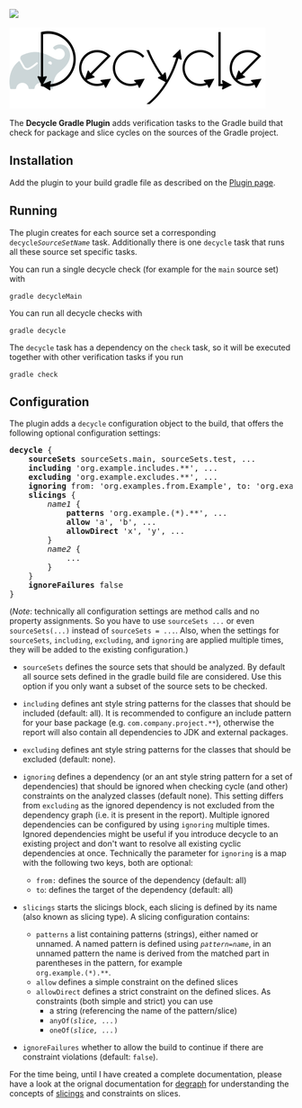 [![](https://img.shields.io/maven-metadata/v?label=Plugin&metadataUrl=https%3A%2F%2Fplugins.gradle.org%2Fm2%2Fde%2Fobqo%2Fdecycle%2Fde.obqo.decycle.gradle.plugin%2Fmaven-metadata.xml)](https://plugins.gradle.org/plugin/de.obqo.decycle)

![decycle](../readme/logo-gradle-plugin.svg?raw=true)

The **Decycle Gradle Plugin** adds verification tasks to the Gradle build that check for package and slice cycles 
on the sources of the Gradle project.

## Installation

Add the plugin to your build gradle file as described on the 
[Plugin page](https://plugins.gradle.org/plugin/de.obqo.decycle).

## Running

The plugin creates for each source set a corresponding <code>decycle<i>SourceSetName</i></code> task.
Additionally there is one `decycle` task that runs all these source set specific tasks.

You can run a single decycle check (for example for the `main` source set) with

```
gradle decycleMain
```

You can run all decycle checks with

```
gradle decycle
```

The `decycle` task has a dependency on the `check` task, so it will be executed together with other verification tasks if you run

```
gradle check
```

## Configuration

The plugin adds a `decycle` configuration object to the build, that offers the following optional configuration settings:

<pre>
<b>decycle</b> {
    <b>sourceSets</b> sourceSets.main, sourceSets.test, ...
    <b>including</b> 'org.example.includes.**', ...
    <b>excluding</b> 'org.example.excludes.**', ...
    <b>ignoring</b> from: 'org.examples.from.Example', to: 'org.examples.to.**'
    <b>slicings</b> {
        <i>name1</i> {
            <b>patterns</b> 'org.example.(*).**', ...
            <b>allow</b> 'a', 'b', ...
            <b>allowDirect</b> 'x', 'y', ...
        }
        <i>name2</i> {
            ...
        }
    }
    <b>ignoreFailures</b> false
}
</pre>

(_Note_: technically all configuration settings are method calls and no property assignments.
So you have to use `sourceSets ...` or even `sourceSets(...)` instead of `sourceSets = ...`.
Also, when the settings for `sourceSets`, `including`, `excluding`, and `ignoring` are applied multiple times,
they will be added to the existing configuration.)

* `sourceSets`
  defines the source sets that should be analyzed.
  By default all source sets defined in the gradle build file are considered.
  Use this option if you only want a subset of the source sets to be checked.

* `including`
  defines ant style string patterns for the classes that should be included (default: all).
  It is recommended to configure an include pattern for your base package (e.g. `com.company.project.**`),
  otherwise the report will also contain all dependencies to JDK and external packages.

* `excluding`
  defines ant style string patterns for the classes that should be excluded (default: none).

* `ignoring`
  defines a dependency (or an ant style string pattern for a set of dependencies) that should be ignored
  when checking cycle (and other) constraints on the analyzed classes (default none).
  This setting differs from `excluding` as the ignored dependency is not excluded from the dependency graph
  (i.e. it is present in the report). Multiple ignored dependencies can be configured by using `ignoring` multiple times. 
  Ignored dependencies might be useful if you introduce decycle to an existing project and don't want to resolve all 
  existing cyclic dependencies at once.
  Technically the parameter for `ignoring` is a map with the following two keys,
  both are optional:
    * `from:` defines the source of the dependency (default: all)
    * `to`: defines the target of the dependency (default: all)

* `slicings`
  starts the slicings block, each slicing
  is defined by its name (also known as slicing type). A slicing configuration contains:
    * `patterns`
      a list containing patterns (strings), either named or unnamed.
      A named pattern is defined using <code><i>pattern</i>=<i>name</i></code>,
      in an unnamed pattern the name is derived from the matched part in parentheses in the pattern, for example  
      `org.example.(*).**`. 
    * `allow`
      defines a simple constraint on the defined slices
    * `allowDirect`
      defines a strict constraint on the defined slices. As constraints (both simple and strict) you can use
        * a string (referencing the name of the pattern/slice)
        * <code>anyOf(<i>slice, ...</i>)</code>
        * <code>oneOf(<i>slice, ...</i>)</code>
    
* `ignoreFailures` whether to allow the build to continue if there are constraint violations (default: `false`).

For the time being, until I have created a complete documentation, please have a look at the 
orignal documentation for [degraph](http://riy.github.io/degraph/documentation.html) for understanding the concepts of
[slicings](http://riy.github.io/degraph/documentation.html#adding-slicings) and constraints on slices.

